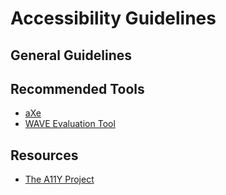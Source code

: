 # Accessibility Guidelines

## General Guidelines

## Recommended Tools

- [aXe](https://chrome.google.com/webstore/detail/axe/lhdoppojpmngadmnindnejefpokejbdd)
- [WAVE Evaluation Tool](https://chrome.google.com/webstore/detail/wave-evaluation-tool/jbbplnpkjmmeebjpijfedlgcdilocofh)

## Resources

- [The A11Y Project](https://a11yproject.com/)